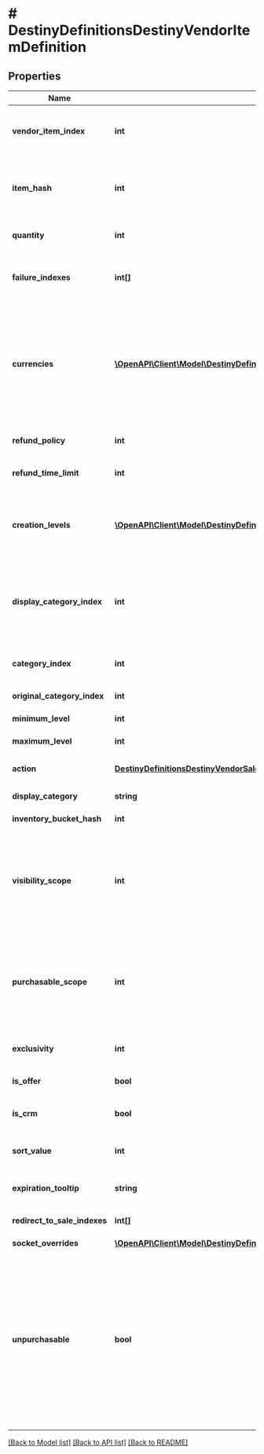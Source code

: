 # # DestinyDefinitionsDestinyVendorItemDefinition

## Properties

Name | Type | Description | Notes
------------ | ------------- | ------------- | -------------
**vendor_item_index** | **int** | The index into the DestinyVendorDefinition.saleList. This is what we use to refer to items being sold throughout live and definition data. | [optional]
**item_hash** | **int** | The hash identifier of the item being sold (DestinyInventoryItemDefinition).  Note that a vendor can sell the same item in multiple ways, so don&#39;t assume that itemHash is a unique identifier for this entity. | [optional]
**quantity** | **int** | The amount you will recieve of the item described in itemHash if you make the purchase. | [optional]
**failure_indexes** | **int[]** | An list of indexes into the DestinyVendorDefinition.failureStrings array, indicating the possible failure strings that can be relevant for this item. | [optional]
**currencies** | [**\OpenAPI\Client\Model\DestinyDefinitionsDestinyVendorItemQuantity[]**](DestinyDefinitionsDestinyVendorItemQuantity.md) | This is a pre-compiled aggregation of item value and priceOverrideList, so that we have one place to check for what the purchaser must pay for the item. Use this instead of trying to piece together the price separately.  The somewhat crappy part about this is that, now that item quantity overrides have dynamic modifiers, this will not necessarily be statically true. If you were using this instead of live data, switch to using live data. | [optional]
**refund_policy** | **int** | If this item can be refunded, this is the policy for what will be refundd, how, and in what time period. | [optional]
**refund_time_limit** | **int** | The amount of time before refundability of the newly purchased item will expire. | [optional]
**creation_levels** | [**\OpenAPI\Client\Model\DestinyDefinitionsDestinyItemCreationEntryLevelDefinition[]**](DestinyDefinitionsDestinyItemCreationEntryLevelDefinition.md) | The Default level at which the item will spawn. Almost always driven by an adjusto these days. Ideally should be singular. It&#39;s a long story how this ended up as a list, but there is always either going to be 0:1 of these entities. | [optional]
**display_category_index** | **int** | This is an index specifically into the display category, as opposed to the server-side Categories (which do not need to match or pair with each other in any way: server side categories are really just structures for common validation. Display Category will let us more easily categorize items visually) | [optional]
**category_index** | **int** | The index into the DestinyVendorDefinition.categories array, so you can find the category associated with this item. | [optional]
**original_category_index** | **int** | Same as above, but for the original category indexes. | [optional]
**minimum_level** | **int** | The minimum character level at which this item is available for sale. | [optional]
**maximum_level** | **int** | The maximum character level at which this item is available for sale. | [optional]
**action** | [**DestinyDefinitionsDestinyVendorSaleItemActionBlockDefinition**](DestinyDefinitionsDestinyVendorSaleItemActionBlockDefinition.md) | The action to be performed when purchasing the item, if it&#39;s not just \&quot;buy\&quot;. | [optional]
**display_category** | **string** | The string identifier for the category selling this item. | [optional]
**inventory_bucket_hash** | **int** | The inventory bucket into which this item will be placed upon purchase. | [optional]
**visibility_scope** | **int** | The most restrictive scope that determines whether the item is available in the Vendor&#39;s inventory. See DestinyGatingScope&#39;s documentation for more information.  This can be determined by Unlock gating, or by whether or not the item has purchase level requirements (minimumLevel and maximumLevel properties). | [optional]
**purchasable_scope** | **int** | Similar to visibilityScope, it represents the most restrictive scope that determines whether the item can be purchased. It will at least be as restrictive as visibilityScope, but could be more restrictive if the item has additional purchase requirements beyond whether it is merely visible or not.  See DestinyGatingScope&#39;s documentation for more information. | [optional]
**exclusivity** | **int** | If this item can only be purchased by a given platform, this indicates the platform to which it is restricted. | [optional]
**is_offer** | **bool** | If this sale can only be performed as the result of an offer check, this is true. | [optional]
**is_crm** | **bool** | If this sale can only be performed as the result of receiving a CRM offer, this is true. | [optional]
**sort_value** | **int** | *if* the category this item is in supports non-default sorting, this value should represent the sorting value to use, pre-processed and ready to go. | [optional]
**expiration_tooltip** | **string** | If this item can expire, this is the tooltip message to show with its expiration info. | [optional]
**redirect_to_sale_indexes** | **int[]** | If this is populated, the purchase of this item should redirect to purchasing these other items instead. | [optional]
**socket_overrides** | [**\OpenAPI\Client\Model\DestinyDefinitionsDestinyVendorItemSocketOverride[]**](DestinyDefinitionsDestinyVendorItemSocketOverride.md) |  | [optional]
**unpurchasable** | **bool** | If true, this item is some sort of dummy sale item that cannot actually be purchased. It may be a display only item, or some fluff left by a content designer for testing purposes, or something that got disabled because it was a terrible idea. You get the picture. We won&#39;t know *why* it can&#39;t be purchased, only that it can&#39;t be. Sorry.  This is also only whether it&#39;s unpurchasable as a static property according to game content. There are other reasons why an item may or may not be purchasable at runtime, so even if this isn&#39;t set to True you should trust the runtime value for this sale item over the static definition if this is unset. | [optional]

[[Back to Model list]](../../README.md#models) [[Back to API list]](../../README.md#endpoints) [[Back to README]](../../README.md)
